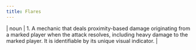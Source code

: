```yaml
---
title: Flares
---
```

| noun | 1.  	A mechanic that deals proximity-based damage originating from a marked player when the attack resolves, including heavy damage to the marked player. It is identifiable by its unique visual indicator.	|